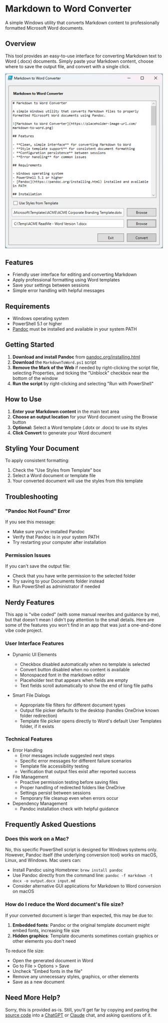 # Markdown to Word Converter

A simple Windows utility that converts Markdown content to professionally formatted Microsoft Word documents.

## Overview

This tool provides an easy-to-use interface for converting Markdown text to Word (.docx) documents. Simply paste your Markdown content, choose where to save the output file, and convert with a single click.

![Markdown to Word Screenshot](screenshot.png)

## Features

- Friendly user interface for editing and converting Markdown
- Apply professional formatting using Word templates
- Save your settings between sessions
- Simple error handling with helpful messages

## Requirements

- Windows operating system
- PowerShell 5.1 or higher
- [Pandoc](https://pandoc.org/installing.html) must be installed and available in your system PATH

## Getting Started

1. **Download and install Pandoc** from [pandoc.org/installing.html](https://pandoc.org/installing.html)
2. **Download** the `MarkdownToWord.ps1` script
3. **Remove the Mark of the Web** if needed by right-clicking the script file, selecting Properties, and ticking the "Unblock" checkbox near the bottom of the window
4. **Run the script** by right-clicking and selecting "Run with PowerShell"

## How to Use

1. **Enter your Markdown content** in the main text area
2. **Choose an output location** for your Word document using the Browse button
3. **Optional:** Select a Word template (.dotx or .docx) to use its styles
4. **Click Convert** to generate your Word document

## Styling Your Document

To apply consistent formatting:

1. Check the "Use Styles from Template" box
2. Select a Word document or template file
3. Your converted document will use the styles from this template

## Troubleshooting

### "Pandoc Not Found" Error

If you see this message:
- Make sure you've installed Pandoc
- Verify that Pandoc is in your system PATH
- Try restarting your computer after installation

### Permission Issues

If you can't save the output file:
- Check that you have write permission to the selected folder
- Try saving to your Documents folder instead
- Run PowerShell as administrator if needed

## Nerdy Features

This app is "vibe coded" (with some manual rewrites and guidance by me), but that doesn't mean I didn't pay attention to the small details. Here are some of the features you won't find in an app that was just a one-and-done vibe code project.

### User Interface Features

- Dynamic UI Elements
  - Checkbox disabled automatically when no template is selected
  - Convert button disabled when no content is available
  - Monospaced font in the markdown editor
  - Placeholder text that appears when fields are empty
  - Text fields scroll automatically to show the end of long file paths

- Smart File Dialogs
  - Appropriate file filters for different document types
  - Output file picker defaults to the desktop (handles OneDrive known folder redirection)
  - Template file picker opens directly to Word's default User Templates folder, if it exists

### Technical Features

- Error Handling
  - Error messages include suggested next steps
  - Specific error messages for different failure scenarios
  - Template file accessibility testing
  - Verification that output files exist after reported success
- File Management
  - Proactive permission testing before saving files
  - Proper handling of redirected folders like OneDrive
  - Settings persist between sessions
  - Temporary file cleanup even when errors occur
- Dependency Management
  - Pandoc installation check with helpful guidance

## Frequently Asked Questions

### Does this work on a Mac?

No, this specific PowerShell script is designed for Windows systems only. However, Pandoc itself (the underlying conversion tool) works on macOS, Linux, and Windows. Mac users can:
- Install Pandoc using Homebrew: `brew install pandoc`
- Use Pandoc directly from the command line: `pandoc -f markdown -t docx -o output.docx input.md`
- Consider alternative GUI applications for Markdown to Word conversion on macOS

### How do I reduce the Word document's file size?

If your converted document is larger than expected, this may be due to:
1. **Embedded fonts**: Pandoc or the original template document might embed fonts, increasing file size
2. **Hidden graphics**: Template documents sometimes contain graphics or other elements you don't need

To reduce file size:
- Open the generated document in Word
- Go to File > Options > Save
- Uncheck "Embed fonts in the file"
- Remove any unnecessary styles, graphics, or other elements
- Save as a new document

## Need More Help?

Sorry, this is provided as-is. Still, you'll get far by copying and pasting the [source code](MarkdownToWord.ps1) into a [ChatGPT](https://chatgpt.com) or [Claude](https://claude.ai) chat, and asking questions of it.
